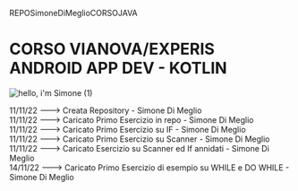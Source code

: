 REPOSimoneDiMeglioCORSOJAVA
# CORSO VIANOVA/EXPERIS<br />ANDROID APP DEV - KOTLIN <br />
![hello, i'm Simone (1)](https://user-images.githubusercontent.com/78272736/201494164-81bab405-9ab1-461d-9978-55ec395c24a9.jpg)

11/11/22  ---> Creata Repository - Simone Di Meglio <br />
11/11/22  ---> Caricato Primo Esercizio in repo - Simone Di Meglio <br />
11/11/22  ---> Caricato Primo Esercizio su IF - Simone Di Meglio <br />
11/11/22  ---> Caricato Primo Esercizio su Scanner - Simone Di Meglio <br />
11/11/22  ---> Caricato Esercizio su Scanner ed If annidati - Simone Di Meglio <br />
14/11/22  ---> Caricato Primo Esercizio di esempio su WHILE e DO WHILE - Simone Di Meglio <br />
